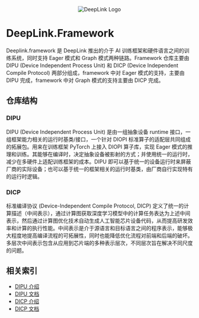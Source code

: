 <!-- markdownlint-disable-next-line MD041 MD033 -->
<div align=center>
<!-- markdownlint-disable-next-line MD033 -->
<img src="https://deeplink.readthedocs.io/zh-cn/latest/_static/image/logo.png" alt="DeepLink Logo">
</div>

# DeepLink.Framework

Deeplink.framework 是 DeepLink 推出的介于 AI 训练框架和硬件语言之间的训练系统，同时支持 Eager 模式和 Graph 模式两种链路。Framework 仓库主要由 DIPU (Device Independent Process Unit) 和 DICP (Device Independent Compile Protocol) 两部分组成，framework 中对 Eager 模式的支持，主要由 DIPU 完成，framework 中对 Graph 模式的支持主要由 DICP 完成。

## 仓库结构

### DIPU

DIPU (Device Independent Process Unit) 是由一组抽象设备 runtime 接口，一组框架能力相关的运行时基类/接口，一个针对 DIOPI 标准算子的适配层共同组成的拓展包。用来在训练框架 PyTorch 上接入 DIOPI 算子库，实现 Eager 模式的推理和训练。其能够在编译时，决定抽象设备被影射的方式；并使用统一的运行时，减少在多硬件上适配训练框架的成本。DIPU 即可以基于统一的设备运行时来屏蔽厂商的实际设备；也可以基于统一的框架相关的运行时基类，由厂商自行实现特有的运行时逻辑。

### DICP


标准编译协议 (Device-Independent Compile Protocol, DICP) 定义了统一的计算描述（中间表示），通过计算图获取深度学习模型中的计算任务表达为上述中间表示，然后通过计算图优化技术自动生成人工智能芯片设备代码，从而提高研发效率和计算的执行性能。中间表示是介于源语言和目标语言之间的程序表示，能够极大程度地提高编译流程的可拓展性，同时也能降低优化流程对前端和后端的破坏。多层次中间表示包含从应用到芯片端的多种表示层次，不同层次旨在解决不同尺度的问题。

## 相关索引

* [DIPU 介绍](./dipu/README.md)
* [DIPU 文档](https://deeplink.readthedocs.io/zh-cn/latest/doc/DIPU/Introduction.html)
* [DICP 介绍](./dicp/readme.md)
* [DICP 文档](https://deeplink.readthedocs.io/zh-cn/latest/doc/DICP/introduction.html)

